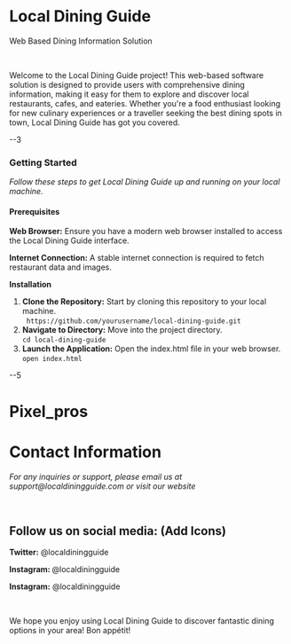# Local Dining Guide

<p>Web Based Dining Information Solution</p><br>

<p>Welcome to the Local Dining Guide project! This web-based software solution is designed to 
provide users with comprehensive dining information, making it easy for them to explore 
and discover local restaurants, cafes, and eateries. Whether you're a food enthusiast looking 
for new culinary experiences or a traveller seeking the best dining spots in town, Local 
Dining Guide has got you covered.</p>


--3
### Getting Started 
<i>Follow these steps to get Local Dining Guide up and running on your local machine.</i>

#### Prerequisites
<p><b>Web Browser:</b> Ensure you have a modern web browser installed to access the Local Dining Guide interface.</p>
<p><b>Internet Connection:</b> A stable internet connection is required to fetch restaurant data and images.</p>
<b>Installation</b>
<ol>
  <li><b>Clone the Repository:</b> Start by cloning this repository to your local machine.<br>
    <code> https://github.com/yourusername/local-dining-guide.git</code>
  </li>
    <li><b>Navigate to Directory:</b> Move into the project directory.<br>
      <code>cd local-dining-guide</code></li>
     <li><b>Launch the Application:</b> Open the index.html file in your web browser.<br>
        <code>open index.html</code>
     </li> 
</ol>

--5
# Pixel_pros
<h1>Contact Information</h1>
<p><i>For any inquiries or support, please email us at support@localdiningguide.com or visit our 
    website<a href="http://www.localdiningguide.com."></a></i></p><br>
    <h2>Follow us on social media: (Add Icons)</h2>
    <p><b>Twitter:</b> @localdiningguide</p>
    <p><b>Instagram: </b>@localdiningguide</p>
    <p><b>Instagram:</b> @localdiningguide</p><br>
<p>We hope you enjoy using Local Dining Guide to discover fantastic dining options in your 
    area! Bon appétit!</p><i class="fa fa-cutlery" aria-hidden="true"></i>